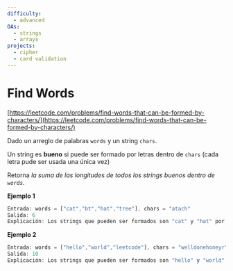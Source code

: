 ```yaml
---
difficulty:
  - advanced
OAs:
  - strings
  - arrays
projects:
  - cipher
  - card validation
---
```


# Find Words

[https://leetcode.com/problems/find-words-that-can-be-formed-by-characters/](https://leetcode.com/problems/find-words-that-can-be-formed-by-characters/)

Dado un arreglo de palabras `words` y un string `chars`.

Un string es __bueno__ si puede ser formado por letras dentro de `chars` (cada
letra pude ser usada una única vez)

Retorna _la suma de las longitudes de todos los strings buenos dentro de `words`_.

__Ejemplo 1__

```js
Entrada: words = ["cat","bt","hat","tree"], chars = "atach"
Salida: 6
Explicación: Los strings que pueden ser formados son "cat" y "hat" por lo tanto la respuesta es 3 + 3 = 6.
```

__Ejemplo 2__

```js
Entrada: words = ["hello","world","leetcode"], chars = "welldonehoneyr"
Salida: 10
Explicación: Los strings que pueden ser formados son "hello" y "world" por lo tanto la respuesta es 5 + 5 = 10.
```

